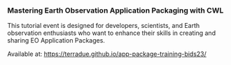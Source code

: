 ### Mastering Earth Observation Application Packaging with CWL

This tutorial event is designed for developers, scientists, and Earth observation enthusiasts who want to enhance their skills in creating and sharing EO Application Packages.

Available at: https://terradue.github.io/app-package-training-bids23/
